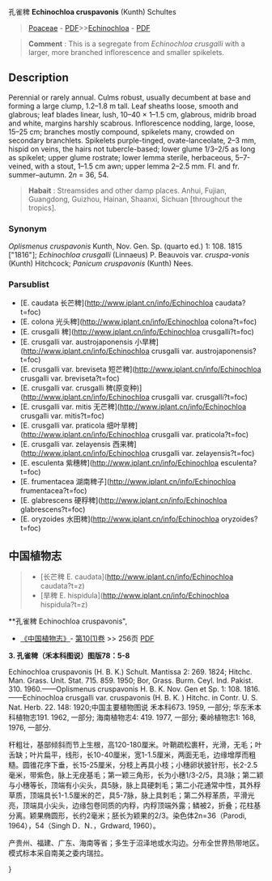 孔雀稗 **Echinochloa cruspavonis** (Kunth) Schultes

> [Poaceae](http://www.iplant.cn/info/Poaceae?t=foc) - [PDF](http://www.iplant.cn/foc/pdf/Poaceae.pdf)>>[Echinochloa](http://www.iplant.cn/info/Echinochloa?t=foc) - [PDF](http://www.iplant.cn/foc/pdf/Echinochloa.pdf)


> **Comment** : 
> This is a segregate from *Echinochloa crusgalli* with a larger, more branched inflorescence and smaller spikelets.

## Description

Perennial or rarely annual. Culms robust, usually decumbent at base and forming a large clump, 1.2–1.8 m tall. Leaf sheaths loose, smooth and glabrous; leaf blades linear, lush, 10–40 × 1–1.5 cm, glabrous, midrib broad and white, margins harshly scabrous. Inflorescence nodding, large, loose, 15–25 cm; branches mostly compound, spikelets many, crowded on secondary branchlets. Spikelets purple-tinged, ovate-lanceolate, 2–3 mm, hispid on veins, the hairs not tubercle-based; lower glume 1/3–2/5 as long as spikelet; upper glume rostrate; lower lemma sterile, herbaceous, 5–7-veined, with a stout, 1–1.5 cm awn; upper lemma 2–2.5 mm. Fl. and fr. summer–autumn. 2*n* = 36, 54.


> **Habait** : 
> Streamsides and other damp places. Anhui, Fujian, Guangdong, Guizhou, Hainan, Shaanxi, Sichuan [throughout the tropics].

### Synonym
*Oplismenus cruspavonis* Kunth, Nov. Gen. Sp. (quarto ed.) 1: 108. 1815 [\"1816\"]; *Echinochloa crusgalli* (Linnaeus) P. Beauvois var. *cruspa-vonis* (Kunth) Hitchcock; *Panicum cruspavonis* (Kunth) Nees.



### Parsublist

* [E.  caudata  长芒稗](http://www.iplant.cn/info/Echinochloa caudata?t=foc)
* [E.  colona  光头稗](http://www.iplant.cn/info/Echinochloa colona?t=foc)
* [E.  crusgalli  稗](http://www.iplant.cn/info/Echinochloa crusgalli?t=foc)
* [E.  crusgalli var. austrojaponensis  小旱稗](http://www.iplant.cn/info/Echinochloa crusgalli var. austrojaponensis?t=foc)
* [E.  crusgalli var. breviseta  短芒稗](http://www.iplant.cn/info/Echinochloa crusgalli var. breviseta?t=foc)
* [E.  crusgalli var. crusgalli  稗(原变种)](http://www.iplant.cn/info/Echinochloa crusgalli var. crusgalli?t=foc)
* [E.  crusgalli var. mitis  无芒稗](http://www.iplant.cn/info/Echinochloa crusgalli var. mitis?t=foc)
* [E.  crusgalli var. praticola  细叶旱稗](http://www.iplant.cn/info/Echinochloa crusgalli var. praticola?t=foc)
* [E.  crusgalli var. zelayensis  西来稗](http://www.iplant.cn/info/Echinochloa crusgalli var. zelayensis?t=foc)
* [E.  esculenta  紫穗稗](http://www.iplant.cn/info/Echinochloa esculenta?t=foc)
* [E.  frumentacea  湖南稗子](http://www.iplant.cn/info/Echinochloa frumentacea?t=foc)
* [E.  glabrescens  硬稃稗](http://www.iplant.cn/info/Echinochloa glabrescens?t=foc)
* [E.  oryzoides  水田稗](http://www.iplant.cn/info/Echinochloa oryzoides?t=foc)

## 中国植物志

> * [长芒稗  E.  caudata](http://www.iplant.cn/info/Echinochloa caudata?t=z)
> * [旱稗  E.  hispidula](http://www.iplant.cn/info/Echinochloa hispidula?t=z)


**孔雀稗 Echinochloa cruspavonis",



* [《中国植物志》](http://www.iplant.cn/frps)- [第10(1)卷](http://www.iplant.cn/frps/vol/10(1)) >> 256页 [PDF](http://www.iplant.cn/frps/pdf/10(1)/256.pdf)


**3. 孔雀稗（禾本科图说）图版78：5-8**

Echinochloa cruspavonis (H. B. K.) Schult. Mantissa 2: 269. 1824; Hitchc. Man. Grass. Unit. Stat. 715. 859. 1950; Bor, Grass. Burm. Ceyl. Ind. Pakist. 310. 1960.——Oplismenus cruspavonis H. B. K. Nov. Gen et Sp. 1: 108. 1816. ——Echinochloa crusgalli var. cruspavonis (H. B. K. ) Hitchc. in Contr. U. S. Nat. Herb. 22. 148: 1920;中国主要植物图说 禾本科673. 1959, 一部分; 华东禾本科植物志191. 1962, 一部分; 海南植物志4: 419. 1977, 一部分; 秦岭植物志1: 168, 1976, 一部分.

秆粗壮，基部倾斜而节上生根，高120-180厘米。叶鞘疏松裹秆，光滑，无毛；叶舌缺；叶片扁平，线形，长10-40厘米，宽1-1.5厘米，两面无毛，边缘增厚而粗糙。圆锥花序下垂，长15-25厘米，分枝上再具小枝；小穗卵状披针形，长2-2.5毫米，带紫色，脉上无疣基毛；第一颖三角形，长为小穗1/3-2/5，具3脉；第二颖与小穗等长，顶端有小尖头，具5脉，脉上具硬刺毛；第二小花通常中性，其外稃草质，顶端具长1-1.5厘米的芒，具5-7脉，脉上具刺毛；第二外稃革质，平滑光亮，顶端具小尖头，边缘包卷同质的内稃，内稃顶端外露；鳞被2，折叠；花柱基分离。颖果椭圆形，长约2毫米；胚长为颖果的2/3。染色体2n=36（Parodi, 1964），54（Singh D．N．，Grdward, 1960）。

产贵州、福建、广东、海南等省；多生于沼泽地或水沟边。分布全世界热带地区。模式标本采自南美之委内瑞拉。



}